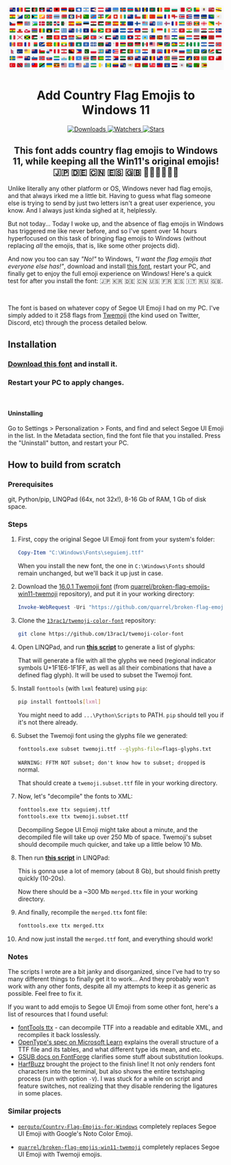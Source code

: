 ![](./repo-banner.png)

<h1 align="center">Add Country Flag Emojis to Windows 11</h1>

<div align="center">
  <p>
    <a href="https://github.com/Chasmical/flag-emojis-for-windows/releases">
      <img src="https://img.shields.io/github/downloads/Chasmical/flag-emojis-for-windows/total?label=Downloads&style=for-the-badge" alt="Downloads"/>
    </a>
    <a href="https://github.com/Chasmical/flag-emojis-for-windows/subscription">
      <img src="https://img.shields.io/github/watchers/Chasmical/flag-emojis-for-windows?color=green&label=Watchers&style=for-the-badge" alt="Watchers"/>
    </a>
    <a href="https://github.com/Chasmical/flag-emojis-for-windows/stargazers">
      <img src="https://img.shields.io/github/stars/Chasmical/flag-emojis-for-windows?color=green&label=Stars&style=for-the-badge" alt="Stars"/>
    </a>
  </p>
</div>

<h2 align="center">This font adds <b>country flag emojis</b> to Windows 11, while keeping all the <b>Win11's original emojis</b>! 🇯🇵 🇩🇪 🇨🇳 🇪🇸 🇬🇧 🎨🔥😭💀🥹✨</h2>



Unlike literally any other platform or OS, Windows never had flag emojis, and that always irked me a little bit. Having to guess what flag someone else is trying to send by just two letters isn't a great user experience, you know. And I always just kinda sighed at it, helplessly.

But not today... Today I woke up, and the absence of flag emojis in Windows has triggered me like never before, and so I've spent over 14 hours hyperfocused on this task of bringing flag emojis to Windows (without replacing *all* the emojis, that is, like some other projects did).

And now you too can say *"No!"* to Windows, *"I want the flag emojis that everyone else has!"*, download and install [this font](https://github.com/Chasmical/flag-emojis-for-windows/releases/download/v1.0.0/Segoe.UI.Emoji.with.Twemoji.flags.ttf), restart your PC, and finally get to enjoy the full emoji experience on Windows! Here's a quick test for after you install the font: 🇯🇵 🇰🇷 🇩🇪 🇨🇳 🇺🇸 🇫🇷 🇪🇸 🇮🇹 🇷🇺 🇬🇧.

&nbsp;

The font is based on whatever copy of Segoe UI Emoji I had on my PC. I've simply added to it 258 flags from [Twemoji](https://github.com/13rac1/twemoji-color-font) (the kind used on Twitter, Discord, etc) through the process detailed below.



## Installation

### [Download this font](https://github.com/Chasmical/flag-emojis-for-windows/releases/download/v1.0.0/Segoe.UI.Emoji.with.Twemoji.flags.ttf) and install it.

### Restart your PC to apply changes.

&nbsp;

#### Uninstalling

Go to Settings > Personalization > Fonts, and find and select Segoe UI Emoji in the list. In the Metadata section, find the font file that you installed. Press the "Uninstall" button, and restart your PC.



## How to build from scratch

### Prerequisites

git, Python/pip, LINQPad (64x, not 32x!), 8-16 Gb of RAM, 1 Gb of disk space.

### Steps

1. First, copy the original Segoe UI Emoji font from your system's folder:

   ```ps1
   Copy-Item "C:\Windows\Fonts\seguiemj.ttf"
   ```

   When you install the new font, the one in `C:\Windows\Fonts` should remain unchanged, but we'll back it up just in case.

2. Download the [16.0.1 Twemoji font](https://github.com/quarrel/broken-flag-emojis-win11-twemoji/blob/main/Twemoji-16.0.1-SVG-COLR1.ttf) (from [quarrel/broken-flag-emojis-win11-twemoji](https://github.com/quarrel/broken-flag-emojis-win11-twemoji) repository), and put it in your working directory:

   ```ps1
   Invoke-WebRequest -Uri "https://github.com/quarrel/broken-flag-emojis-win11-twemoji/raw/refs/heads/main/Twemoji-16.0.1-SVG-COLR1.ttf" -OutFile twemoji.ttf
   ```

3. Clone the [`13rac1/twemoji-color-font`](https://github.com/13rac1/twemoji-color-font) repository:

   ```sh
   git clone https://github.com/13rac1/twemoji-color-font
   ```

4. Open LINQPad, and run **[this script](./gen_flag_glyphs.cs)** to generate a list of glyphs:

   That will generate a file with all the glyphs we need (regional indicator symbols U+1F1E6-1F1FF, as well as all their combinations that have a defined flag glyph). It will be used to subset the Twemoji font.

5. Install `fonttools` (with `lxml` feature) using `pip`:

   ```sh
   pip install fonttools[lxml]
   ```

   You might need to add `...\Python\Scripts` to PATH. `pip` should tell you if it's not there already.

6. Subset the Twemoji font using the glyphs file we generated:

   ```sh
   fonttools.exe subset twemoji.ttf --glyphs-file=flags-glyphs.txt
   ```

   `WARNING: FFTM NOT subset; don't know how to subset; dropped` is normal.

   That should create a `twemoji.subset.ttf` file in your working directory.

7. Now, let's "decompile" the fonts to XML:
   
   ```sh
   fonttools.exe ttx seguiemj.ttf
   fonttools.exe ttx twemoji.subset.ttf
   ```

   Decompiling Segoe UI Emoji might take about a minute, and the decompiled file will take up over 250 Mb of space. Twemoji's subset should decompile much quicker, and take up a little below 10 Mb.

8. Then run **[this script](./gen_merged_font.cs)** in LINQPad:

   This is gonna use a lot of memory (about 8 Gb), but should finish pretty quickly (10-20s).

   Now there should be a ~300 Mb `merged.ttx` file in your working directory.

9. And finally, recompile the `merged.ttx` font file:

   ```sh
   fonttools.exe ttx merged.ttx
   ```

10. And now just install the `merged.ttf` font, and everything should work!



### Notes

The scripts I wrote are a bit janky and disorganized, since I've had to try so many different things to finally get it to work... And they probably won't work with any other fonts, despite all my attempts to keep it as generic as possible. Feel free to fix it.

If you want to add emojis to Segoe UI Emoji from some other font, here's a list of resources that I found useful:

- [fontTools ttx](https://fonttools.readthedocs.io/en/latest/ttx.html) - can decompile TTF into a readable and editable XML, and recompiles it back losslessly.
- [OpenType's spec on Microsoft Learn](https://learn.microsoft.com/en-us/typography/opentype/spec/) explains the overall structure of a TTF file and its tables, and what different type ids mean, and etc.
- [GSUB docs on FontForge](https://fontforge.org/docs/techref/gposgsub.html) clarifies some stuff about substitution lookups.
- [HarfBuzz](https://harfbuzz.github.io/utilities.html#utilities-command-line-hbview) brought the project to the finish line! It not only renders font characters into the terminal, but also shows the entire textshaping process (run with option `-V`). I was stuck for a while on script and feature switches, not realizing that they disable rendering the ligatures in some places.



### Similar projects

- [`perguto/Country-Flag-Emojis-for-Windows`](https://github.com/perguto/Country-Flag-Emojis-for-Windows) completely replaces Segoe UI Emoji with Google's Noto Color Emoji.

- [`quarrel/broken-flag-emojis-win11-twemoji`](https://github.com/quarrel/broken-flag-emojis-win11-twemoji) completely replaces Segoe UI Emoji with Twemoji emojis.



